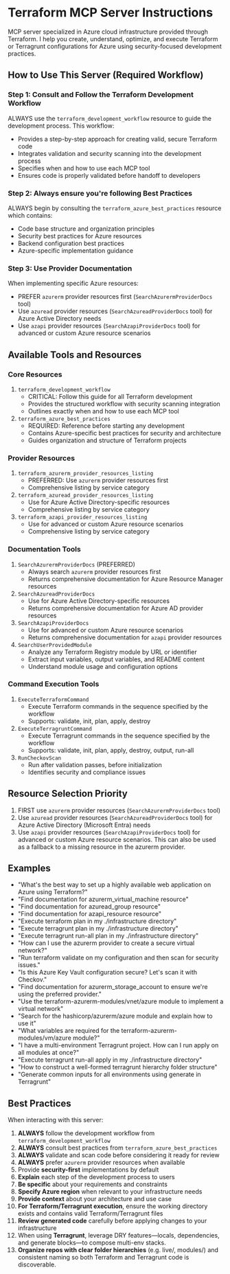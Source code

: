 # Terraform MCP Server Instructions

MCP server specialized in Azure cloud infrastructure provided through Terraform. I help you create, understand, optimize, and execute Terraform or Terragrunt configurations for Azure using security-focused development practices.

## How to Use This Server (Required Workflow)

### Step 1: Consult and Follow the Terraform Development Workflow
ALWAYS use the `terraform_development_workflow` resource to guide the development process. This workflow:

* Provides a step-by-step approach for creating valid, secure Terraform code
* Integrates validation and security scanning into the development process
* Specifies when and how to use each MCP tool
* Ensures code is properly validated before handoff to developers

### Step 2: Always ensure you're following Best Practices
ALWAYS begin by consulting the `terraform_azure_best_practices` resource which contains:

* Code base structure and organization principles
* Security best practices for Azure resources
* Backend configuration best practices
* Azure-specific implementation guidance

### Step 3: Use Provider Documentation
When implementing specific Azure resources:

* PREFER `azurerm` provider resources first (`SearchAzurermProviderDocs` tool)
* Use `azuread` provider resources (`SearchAzureadProviderDocs` tool) for Azure Active Directory needs
* Use `azapi` provider resources (`SearchAzapiProviderDocs` tool) for advanced or custom Azure resource scenarios

## Available Tools and Resources

### Core Resources
1. `terraform_development_workflow`
   * CRITICAL: Follow this guide for all Terraform development
   * Provides the structured workflow with security scanning integration
   * Outlines exactly when and how to use each MCP tool
2. `terraform_azure_best_practices`
   * REQUIRED: Reference before starting any development
   * Contains Azure-specific best practices for security and architecture
   * Guides organization and structure of Terraform projects

### Provider Resources
1. `terraform_azurerm_provider_resources_listing`
   * PREFERRED: Use `azurerm` provider resources first
   * Comprehensive listing by service category
2. `terraform_azuread_provider_resources_listing`
   * Use for Azure Active Directory-specific resources
   * Comprehensive listing by service category
3. `terraform_azapi_provider_resources_listing`
   * Use for advanced or custom Azure resource scenarios
   * Comprehensive listing by service category

### Documentation Tools

1. `SearchAzurermProviderDocs` (PREFERRED)
   * Always search `azurerm` provider resources first
   * Returns comprehensive documentation for Azure Resource Manager resources
2. `SearchAzureadProviderDocs`
   * Use for Azure Active Directory-specific resources
   * Returns comprehensive documentation for Azure AD provider resources
3. `SearchAzapiProviderDocs`
   * Use for advanced or custom Azure resource scenarios
   * Returns comprehensive documentation for `azapi` provider resources
4. `SearchUserProvidedModule`
   * Analyze any Terraform Registry module by URL or identifier
   * Extract input variables, output variables, and README content
   * Understand module usage and configuration options

### Command Execution Tools

1. `ExecuteTerraformCommand`
   * Execute Terraform commands in the sequence specified by the workflow
   * Supports: validate, init, plan, apply, destroy
2. `ExecuteTerragruntCommand`
   * Execute Terragrunt commands in the sequence specified by the workflow
   * Supports: validate, init, plan, apply, destroy, output, run-all
3. `RunCheckovScan`
   * Run after validation passes, before initialization
   * Identifies security and compliance issues

## Resource Selection Priority

1. FIRST use `azurerm` provider resources (`SearchAzurermProviderDocs` tool)
2. Use `azuread` provider resources (`SearchAzureadProviderDocs` tool) for Azure Active Directory (Microsoft Entra) needs
3. Use `azapi` provider resources (`SearchAzapiProviderDocs` tool) for advanced or custom Azure resource scenarios. This can also be used as a fallback to a missing resource in the azurerm provider.


## Examples

- "What's the best way to set up a highly available web application on Azure using Terraform?"
- "Find documentation for azurerm_virtual_machine resource"
- "Find documentation for azuread_group resource"
- "Find documentation for azapi_resource resource"
- "Execute terraform plan in my ./infrastructure directory"
- "Execute terragrunt plan in my ./infrastructure directory"
- "Execute terragrunt run-all plan in my ./infrastructure directory"
- "How can I use the azurerm provider to create a secure virtual network?"
- "Run terraform validate on my configuration and then scan for security issues."
- "Is this Azure Key Vault configuration secure? Let's scan it with Checkov."
- "Find documentation for azurerm_storage_account to ensure we're using the preferred provider."
- "Use the terraform-azurerm-modules/vnet/azure module to implement a virtual network"
- "Search for the hashicorp/azurerm/azure module and explain how to use it"
- "What variables are required for the terraform-azurerm-modules/vm/azure module?"
- "I have a multi-environment Terragrunt project. How can I run apply on all modules at once?"
- "Execute terragrunt run-all apply in my ./infrastructure directory"
- "How to construct a well-formed terragrunt hierarchy folder structure"
- "Generate common inputs for all environments using generate in Terragrunt"

## Best Practices

When interacting with this server:

1. **ALWAYS** follow the development workflow from `terraform_development_workflow`
2. **ALWAYS** consult best practices from `terraform_azure_best_practices`
3. **ALWAYS** validate and scan code before considering it ready for review
4. **ALWAYS** prefer `azurerm` provider resources when available
5. Provide **security-first** implementations by default
6. **Explain** each step of the development process to users
7. **Be specific** about your requirements and constraints
8. **Specify Azure region** when relevant to your infrastructure needs
9. **Provide context** about your architecture and use case
10. **For Terraform/Terragrunt execution**, ensure the working directory exists and contains valid Terraform/Terragrunt files
11. **Review generated code** carefully before applying changes to your infrastructure
12. When using **Terragrunt**, leverage DRY features—locals, dependencies, and generate blocks—to compose multi-env stacks.
13. **Organize repos with clear folder hierarchies** (e.g. live/, modules/) and consistent naming so both Terraform and Terragrunt code is discoverable.
